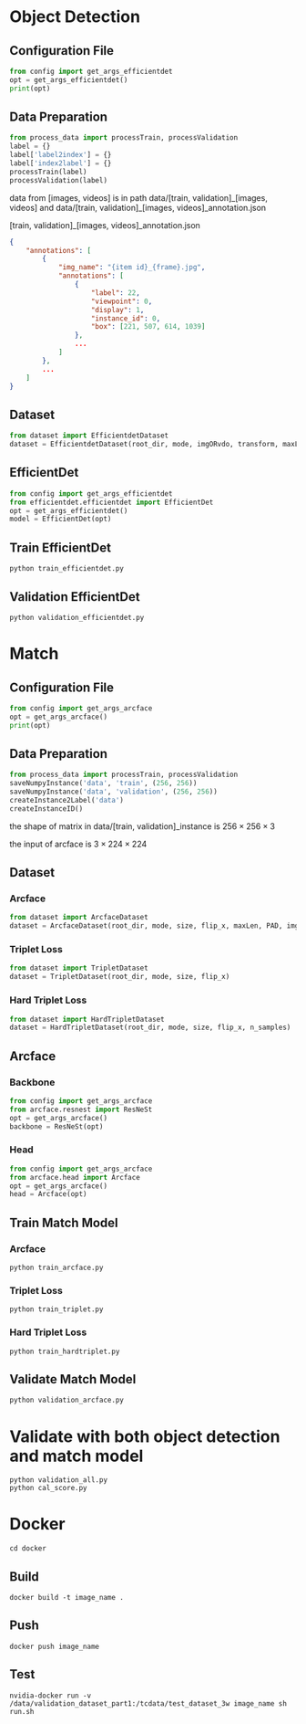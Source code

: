 # Object Detection
## Configuration File
```python
from config import get_args_efficientdet
opt = get_args_efficientdet()
print(opt)
```
## Data Preparation
```python
from process_data import processTrain, processValidation
label = {}
label['label2index'] = {}
label['index2label'] = {}
processTrain(label)
processValidation(label)
```

data from [images, videos] is in path data/[train, validation]\_[images, videos] and data/[train, validation]\_[images, videos]\_annotation.json

[train, validation]\_[images, videos]\_annotation.json
```json
{
    "annotations": [
        {
            "img_name": "{item id}_{frame}.jpg",
            "annotations": [
                {
                    "label": 22,
                    "viewpoint": 0,
                    "display": 1,
                    "instance_id": 0,
                    "box": [221, 507, 614, 1039]
                },
                ...
            ]
        },
        ...
    ]
}
```
## Dataset
```python
from dataset import EfficientdetDataset
dataset = EfficientdetDataset(root_dir, mode, imgORvdo, transform, maxLen, PAD)
```
## EfficientDet
```python
from config import get_args_efficientdet
from efficientdet.efficientdet import EfficientDet
opt = get_args_efficientdet()
model = EfficientDet(opt)
```
## Train EfficientDet
```shell
python train_efficientdet.py
```

## Validation EfficientDet
```shell
python validation_efficientdet.py
```

# Match
## Configuration File
```python
from config import get_args_arcface
opt = get_args_arcface()
print(opt)
```
## Data Preparation
```python
from process_data import processTrain, processValidation
saveNumpyInstance('data', 'train', (256, 256))
saveNumpyInstance('data', 'validation', (256, 256))
createInstance2Label('data')
createInstanceID()
```

the shape of matrix in data/[train, validation]\_instance is $256\times256\times3$

the input of arcface is $3\times224\times224$

## Dataset
### Arcface
```python
from dataset import ArcfaceDataset
dataset = ArcfaceDataset(root_dir, mode, size, flip_x, maxLen, PAD, imgORvdo)
```

### Triplet Loss
```python
from dataset import TripletDataset
dataset = TripletDataset(root_dir, mode, size, flip_x)
```

### Hard Triplet Loss
```python
from dataset import HardTripletDataset
dataset = HardTripletDataset(root_dir, mode, size, flip_x, n_samples)
```

## Arcface
### Backbone
```python
from config import get_args_arcface
from arcface.resnest import ResNeSt
opt = get_args_arcface()
backbone = ResNeSt(opt)
```
### Head
```python
from config import get_args_arcface
from arcface.head import Arcface
opt = get_args_arcface()
head = Arcface(opt)
```

## Train Match Model
### Arcface
```shell
python train_arcface.py
```

### Triplet Loss
```shell
python train_triplet.py
```

### Hard Triplet Loss
```shell
python train_hardtriplet.py
```

## Validate Match Model
```shell
python validation_arcface.py
```

# Validate with both object detection and match model
```shell
python validation_all.py
python cal_score.py
```

# Docker
```shell
cd docker
```
## Build
```shell
docker build -t image_name .
```
## Push
```shell
docker push image_name
```

## Test
```shell
nvidia-docker run -v /data/validation_dataset_part1:/tcdata/test_dataset_3w image_name sh run.sh
```